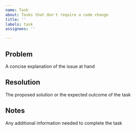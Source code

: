 ```yaml
---
name: Task
about: Tasks that don't require a code change
title: ''
labels: task
assignees: ''

---
```


## Problem
A concise explanation of the issue at hand

## Resolution
The proposed solution or the expected outcome of the task

## Notes
Any additional information needed to complete the task
